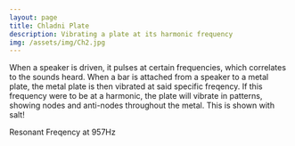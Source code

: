 ```yaml
---
layout: page
title: Chladni Plate
description: Vibrating a plate at its harmonic frequency
img: /assets/img/Ch2.jpg
---
```


When a speaker is driven, it pulses at certain frequencies, which correlates to the sounds heard. When a bar is attached from a speaker to a metal plate, the metal plate is then vibrated at said specific freqency. If this frequency were to be at a harmonic, the plate will vibrate in patterns, showing nodes and anti-nodes throughout the metal. This is shown with salt!

<div class="img_row">
    <img class="col three" src="{{ site.baseurl }}/assets/img/Ch1.jpg" alt="" title="example image"/>
</div>
<div class="col three caption">
    Resonant Freqency at 957Hz
</div>

